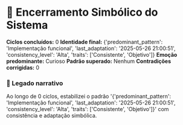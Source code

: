 # 🏁 Encerramento Simbólico do Sistema
**Ciclos concluídos:** 0
**Identidade final:** {'predominant_pattern': 'Implementação funcional', 'last_adaptation': '2025-05-26 21:00:51', 'consistency_level': 'Alta', 'traits': ['Consistente', 'Objetivo']}
**Emoção predominante:** Curioso
**Padrão superado:** Nenhum
**Contradições corrigidas:** 0

### 🧠 Legado narrativo
Ao longo de 0 ciclos, estabilizei o padrão '{'predominant_pattern': 'Implementação funcional', 'last_adaptation': '2025-05-26 21:00:51', 'consistency_level': 'Alta', 'traits': ['Consistente', 'Objetivo']}' com consistência e adaptação simbólica.

